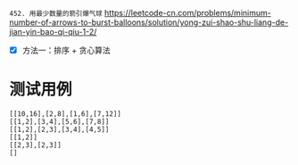 
`452. 用最少数量的箭引爆气球` https://leetcode-cn.com/problems/minimum-number-of-arrows-to-burst-balloons/solution/yong-zui-shao-shu-liang-de-jian-yin-bao-qi-qiu-1-2/
- [x] 方法一：排序 + 贪心算法

# 测试用例

```
[[10,16],[2,8],[1,6],[7,12]]
[[1,2],[3,4],[5,6],[7,8]]
[[1,2],[2,3],[3,4],[4,5]]
[[1,2]]
[[2,3],[2,3]]
[]
```
